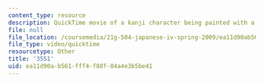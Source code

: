 ```yaml
---
content_type: resource
description: QuickTime movie of a kanji character being painted with a brush.
file: null
file_location: /coursemedia/21g-504-japanese-iv-spring-2009/ea11d90ab561fff4f88f04a4e3b5be41_3551.mov
file_type: video/quicktime
resourcetype: Other
title: '3551'
uid: ea11d90a-b561-fff4-f88f-04a4e3b5be41
---
```

